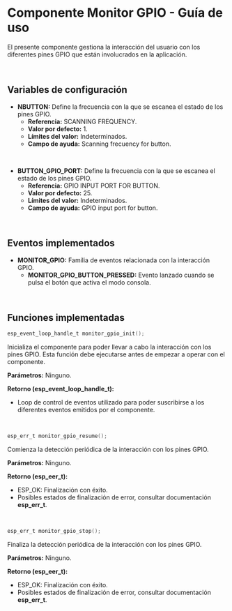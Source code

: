 # Componente Monitor GPIO - Guía de uso

El presente componente gestiona la interacción del usuario con los diferentes pines GPIO que están involucrados en la aplicación.


<br /> 

## Variables de configuración

 - **NBUTTON:** Define la frecuencia con la que se escanea el estado de los pines GPIO.
    - **Referencia:** SCANNING FREQUENCY.
    - **Valor por defecto:** 1.
    - **Límites del valor:** Indeterminados.
    - **Campo de ayuda:** Scanning frecuency for button.

<br />

 - **BUTTON_GPIO_PORT:** Define la frecuencia con la que se escanea el estado de los pines GPIO.
    - **Referencia:** GPIO INPUT PORT FOR BUTTON.
    - **Valor por defecto:** 25.
    - **Límites del valor:** Indeterminados.
    - **Campo de ayuda:** GPIO input port for button.
    
<br />



## Eventos implementados

 - **MONITOR_GPIO:** Familia de eventos relacionada con la interacción GPIO.
    - **MONITOR_GPIO_BUTTON_PRESSED:** Evento lanzado cuando se pulsa el botón que activa el modo consola.


<br />

## Funciones implementadas
```C
esp_event_loop_handle_t monitor_gpio_init();
```
Inicializa el componente para poder llevar a cabo la interacción con los pines GPIO. Esta función debe ejecutarse antes de empezar a operar con el componente.

**Parámetros:** Ninguno.

**Retorno (esp_event_loop_handle_t):** 
 - Loop de control de eventos utilizado para poder suscribirse a los diferentes eventos emitidos por el componente.



<br />

```C
esp_err_t monitor_gpio_resume();
```
Comienza la detección periódica de la interacción con los pines GPIO.

**Parámetros:** Ninguno.

**Retorno (esp_eer_t):**
 - ESP_OK: Finalización con éxito.
 - Posibles estados de finalización de error, consultar documentación **esp_err_t**.



<br />

```C
esp_err_t monitor_gpio_stop();
```
Finaliza la detección periódica de la interacción con los pines GPIO.

**Parámetros:** Ninguno.

**Retorno (esp_eer_t):**
 - ESP_OK: Finalización con éxito.
 - Posibles estados de finalización de error, consultar documentación **esp_err_t**.




<br />

